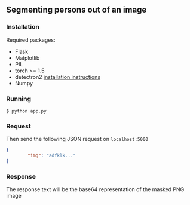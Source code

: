 ## Segmenting persons out of an image
### Installation
Required packages:
- Flask
- Matplotlib
- PIL
- torch >= 1.5
- detectron2 [installation instructions](https://detectron2.readthedocs.io/tutorials/install.html)
- Numpy

### Running
```
$ python app.py 
```

### Request
Then send the following JSON request on `localhost:5000` 

```json
{
        "img": "adfklk..."
}
```

### Response
The response text will be the base64 representation of the masked PNG image
